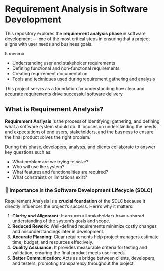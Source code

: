 # Requirement Analysis in Software Development

This repository explores the **requirement analysis phase** in software development — one of the most critical steps in ensuring that a project aligns with user needs and business goals.

It covers:
- Understanding user and stakeholder requirements
- Defining functional and non-functional requirements
- Creating requirement documentation
- Tools and techniques used during requirement gathering and analysis

This project serves as a foundation for understanding how clear and accurate requirements drive successful software delivery.

## What is Requirement Analysis?

**Requirement Analysis** is the process of identifying, gathering, and defining what a software system should do. It focuses on understanding the needs and expectations of end users, stakeholders, and the business to ensure the final product solves the right problem.

During this phase, developers, analysts, and clients collaborate to answer key questions such as:
- What problem are we trying to solve?
- Who will use the system?
- What features and functionalities are required?
- What constraints or limitations exist?

### 🔹 Importance in the Software Development Lifecycle (SDLC)

Requirement Analysis is a **crucial foundation** of the SDLC because it directly influences the project’s success. Here’s why it matters:

1. **Clarity and Alignment:** It ensures all stakeholders have a shared understanding of the system’s goals and scope.
2. **Reduced Rework:** Well-defined requirements minimize costly changes and misunderstandings later in development.
3. **Accurate Planning:** Clear requirements help project managers estimate time, budget, and resources effectively.
4. **Quality Assurance:** It provides measurable criteria for testing and validation, ensuring the final product meets user needs.
5. **Better Communication:** Acts as a bridge between clients, developers, and testers, promoting transparency throughout the project.

